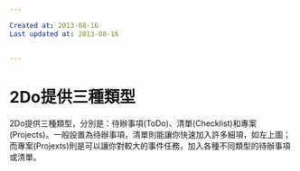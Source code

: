 ```yaml
---

Created at: 2013-08-16
Last updated at: 2013-08-16


---
```


# 2Do提供三種類型


2Do提供三種類型，分別是：待辦事項(ToDo)、清單(Checklist)和專案(Projects)。一般設置為待辦事項，清單則能讓你快速加入許多細項，如左上圖；而專案(Projexts)則是可以讓你對較大的事件任務，加入各種不同類型的待辦事項或清單。

